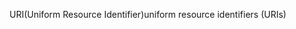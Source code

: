 <span data-ttu-id="c74bd-101">URI(Uniform Resource Identifier)</span><span class="sxs-lookup"><span data-stu-id="c74bd-101">uniform resource identifiers (URIs)</span></span>